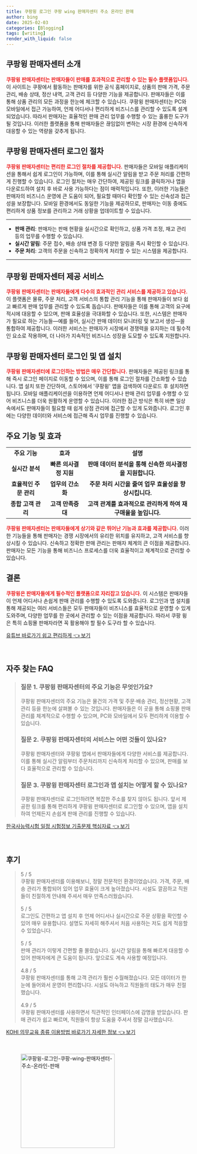 ```yaml
---
title: 쿠팡윙 로그인 쿠팡 wing 판매자센터 주소 온라인 판매
author: bing
date: 2025-02-03
categories: [Blogging]
tags: [writing]
render_with_liquid: false
---
```



<h2 id='쿠팡윙 판매자센터 소개'>쿠팡윙 판매자센터 소개</h2>

<p><b><span style="color: #ee2323;">쿠팡윙 판매자센터는 판매자들이 판매를 효과적으로 관리할 수 있는 필수 플랫폼입니다.</span></b> 이 사이트는 쿠팡에서 활동하는 판매자를 위한 공식 홈페이지로, 상품의 판매 가격, 주문 관리, 배송 상태, 정산 내역, 고객 관리 등 다양한 기능을 제공합니다. 판매자들은 이를 통해 상품 관리의 모든 과정을 한눈에 체크할 수 있습니다. 쿠팡윙 판매자센터는 PC와 모바일에서 접근 가능하여, 언제 어디서나 편리하게 비즈니스를 관리할 수 있도록 설계되었습니다. 따라서 판매자는 효율적인 판매 관리 업무를 수행할 수 있는 훌륭한 도구가 될 것입니다. 이러한 플랫폼을 통해 판매자들은 끊임없이 변하는 시장 환경에 신속하게 대응할 수 있는 역량을 갖추게 됩니다.</p>

<h2 id='쿠팡윙 판매자센터 로그인 절차'>쿠팡윙 판매자센터 로그인 절차</h2>

<p><b><span style="color: #ee2323;">쿠팡윙 판매자센터는 편리한 로그인 절차를 제공합니다.</span></b> 판매자들은 모바일 애플리케이션을 통해서 쉽게 로그인이 가능하며, 이를 통해 실시간 알림을 받고 주문 처리를 간편하게 진행할 수 있습니다. 로그인 절차는 매우 간단하여, 제공된 링크를 클릭하거나 앱을 다운로드하여 설치 후 바로 사용 가능하다는 점이 매력적입니다. 또한, 이러한 기능들은 판매자의 비즈니스 운영에 큰 도움이 되어, 필요할 때마다 확인할 수 있는 신속성과 접근성을 보장합니다. 모바일 환경에서도 동일한 기능을 제공하므로, 판매자는 이동 중에도 편리하게 상품 정보를 관리하고 거래 상황을 업데이트할 수 있습니다.</p>

<hr />

<ul>
    <li><b>판매 관리</b>: 판매자는 판매 현황을 실시간으로 확인하고, 상품 가격 조정, 재고 관리 등의 업무를 수행할 수 있습니다.</li>
    <li><b>실시간 알림</b>: 주문 접수, 배송 상태 변경 등 다양한 알림을 즉시 확인할 수 있습니다.</li>
    <li><b>주문 처리</b>: 고객의 주문을 신속하고 정확하게 처리할 수 있는 시스템을 제공합니다.</li>
</ul>

<hr />

<h2 id='쿠팡윙 판매자센터 제공 서비스'>쿠팡윙 판매자센터 제공 서비스</h2>

<p><b><span style="color: #ee2323;">쿠팡윙 판매자센터는 판매자들에게 다수의 효과적인 관리 서비스를 제공하고 있습니다.</span></b> 이 플랫폼은 물류, 주문 처리, 고객 서비스의 통합 관리 기능을 통해 판매자들이 보다 쉽고 빠르게 판매 업무를 관리할 수 있도록 돕습니다. 판매자들은 이를 통해 고객의 요구에 적시에 대응할 수 있으며, 판매 효율성을 극대화할 수 있습니다. 또한, 시스템은 판매자가 필요로 하는 기능들—예를 들어, 실시간 판매 데이터 모니터링 및 보고서 생성—을 통합하여 제공합니다. 이러한 서비스는 판매자가 시장에서 경쟁력을 유지하는 데 필수적인 요소로 작용하며, 더 나아가 지속적인 비즈니스 성장을 도모할 수 있도록 지원합니다.</p>

<h2 id='쿠팡윙 판매자센터 로그인 및 앱 설치'>쿠팡윙 판매자센터 로그인 및 앱 설치</h2>

<p><b><span style="color: #ee2323;">쿠팡윙 판매자센터에 로그인하는 방법은 매우 간단합니다.</span></b> 판매자들은 제공된 링크를 통해 즉시 로그인 페이지로 이동할 수 있으며, 이를 통해 로그인 절차를 간소화할 수 있습니다. 앱 설치 또한 간단하여, 스토어에서 '쿠팡윙' 앱을 검색하여 다운로드 후 설치하면 됩니다. 모바일 애플리케이션을 이용하면 언제 어디서나 판매 관리 업무를 수행할 수 있어 비즈니스를 더욱 원활하게 운영할 수 있습니다. 이러한 접근 방식은 특히 바쁜 일상 속에서도 판매자들이 필요할 때 쉽게 상점 관리에 접근할 수 있게 도와줍니다. 로그인 후에는 다양한 데이터와 서비스에 접근해 즉시 업무를 진행할 수 있습니다.</p>

<h2 id='주요 기능 및 효과'>주요 기능 및 효과</h2>

<table>
    <tr>
        <td style="text-align: center; height: 17px;"><b>주요 기능</b></td>
        <td style="text-align: center; height: 17px;"><b>효과</b></td>
        <td style="text-align: center; height: 17px;"><b>설명</b></td>
    </tr>
    <tr>
        <td style="text-align: center; height: 17px;"><b>실시간 분석</b></td>
        <td style="text-align: center; height: 17px;"><b>빠른 의사결정 지원</b></td>
        <td style="text-align: center; height: 17px;"><b>판매 데이터 분석을 통해 신속한 의사결정을 지원합니다.</b></td>
    </tr>
    <tr>
        <td style="text-align: center; height: 17px;"><b>효율적인 주문 관리</b></td>
        <td style="text-align: center; height: 17px;"><b>업무의 간소화</b></td>
        <td style="text-align: center; height: 17px;"><b>주문 처리 시간을 줄여 업무 효율성을 향상시킵니다.</b></td>
    </tr>
    <tr>
        <td style="text-align: center; height: 17px;"><b>종합 고객 관리</b></td>
        <td style="text-align: center; height: 17px;"><b>고객 만족증대</b></td>
        <td style="text-align: center; height: 17px;"><b>고객 관계를 효과적으로 관리하게 하여 재구매율을 높입니다.</b></td>
    </tr>
</table>

<p><b><span style="color: #ee2323;">쿠팡윙 판매자센터는 판매자들에게 상기와 같은 뛰어난 기능과 효과를 제공합니다.</span></b> 이러한 기능들을 통해 판매자는 경쟁 시장에서의 유리한 위치를 유지하고, 고객 서비스를 향상시킬 수 있습니다. 신속하고 정확한 판매 관리는 판매자 체계의 큰 이점을 제공합니다. 판매자는 모든 기능을 통해 비즈니스 프로세스를 더욱 효율적이고 체계적으로 관리할 수 있습니다.</p>

<h2 id='결론'>결론</h2>

<p><b><span style="color: #ee2323;">쿠팡윙은 판매자들에게 필수적인 플랫폼으로 자리잡고 있습니다.</span></b> 이 시스템은 판매자들이 언제 어디서나 손쉽게 판매 관리를 수행할 수 있도록 도와줍니다. 로그인과 앱 설치를 통해 제공되는 여러 서비스들은 모두 판매자들이 비즈니스를 효율적으로 운영할 수 있게 도와주며, 다양한 업무를 한 곳에서 관리할 수 있는 이점을 제공합니다. 따라서 쿠팡 윙은 특히 쇼핑몰 판매자라면 꼭 활용해야 할 필수 도구라 할 수 있습니다.</p>


<p><a class="click-button" title="유튜브 바로가기 쉽고 편리하게" href="https://yellowplanner.github.io/posts/%EC%9C%A0%ED%8A%9C%EB%B8%8C-%EB%B0%94%EB%A1%9C%EA%B0%80%EA%B8%B0-%EC%89%BD%EA%B3%A0-%ED%8E%B8%EB%A6%AC%ED%95%98%EA%B2%8C/" rel="dofollow">유튜브 바로가기 쉽고 편리하게 👈 보기</a></p><br>
<h2 id='자주_찾는_FAQ'>자주 찾는 FAQ</h2>
<div itemscope="" itemtype="https://schema.org/FAQPage"> 
<blockquote> 
<div itemscope="" itemprop="mainEntity" itemtype="https://schema.org/Question"> 
<h3 itemprop="name">질문 1. 쿠팡윙 판매자센터의 주요 기능은 무엇인가요?</h3> 
<div itemscope="" itemprop="acceptedAnswer" itemtype="https://schema.org/Answer"> 
<span itemprop="text"> 
<p>쿠팡윙 판매자센터의 주요 기능은 물건의 가격 및 주문·배송 관리, 정산현황, 고객관리 등을 한눈에 살펴볼 수 있는 것입니다. 판매자들은 이 곳을 통해 쇼핑몰 판매 관리를 체계적으로 수행할 수 있으며, PC와 모바일에서 모두 편리하게 이용할 수 있습니다.</p> 
</span> 
</div> 
</div> 

<div itemscope="" itemprop="mainEntity" itemtype="https://schema.org/Question"> 
<h3 itemprop="name">질문 2. 쿠팡윙 판매자센터의 서비스는 어떤 것들이 있나요?</h3> 
<div itemscope="" itemprop="acceptedAnswer" itemtype="https://schema.org/Answer"> 
<span itemprop="text"> 
<p>쿠팡윙 판매자센터와 쿠팡윙 앱에서 판매자들에게 다양한 서비스를 제공합니다. 이를 통해 실시간 알림부터 주문처리까지 신속하게 처리할 수 있으며, 판매를 보다 효율적으로 관리할 수 있습니다.</p> 
</span> 
</div> 
</div> 

<div itemscope="" itemprop="mainEntity" itemtype="https://schema.org/Question"> 
<h3 itemprop="name">질문 3. 쿠팡윙 판매자센터 로그인과 앱 설치는 어떻게 할 수 있나요?</h3> 
<div itemscope="" itemprop="acceptedAnswer" itemtype="https://schema.org/Answer"> 
<span itemprop="text"> 
<p>쿠팡윙 판매자센터로 로그인하려면 복잡한 주소를 찾지 않아도 됩니다. 앞서 제공한 링크를 통해 편리하게 쿠팡윙 판매자센터로 로그인할 수 있으며, 앱을 설치하여 언제든지 손쉽게 판매 관리를 진행할 수 있습니다.</p> 
</span> 
</div> 
</div> 

</blockquote> 
</div>
<p><a class="click-button" title="한국사능력시험 일정 시험정보 기출문제 핵심자료" href="https://yellowplanner.github.io/posts/%ED%95%9C%EA%B5%AD%EC%82%AC%EB%8A%A5%EB%A0%A5%EC%8B%9C%ED%97%98-%EC%9D%BC%EC%A0%95-%EC%8B%9C%ED%97%98%EC%A0%95%EB%B3%B4-%EA%B8%B0%EC%B6%9C%EB%AC%B8%EC%A0%9C-%ED%95%B5%EC%8B%AC%EC%9E%90%EB%A3%8C/" rel="dofollow">한국사능력시험 일정 시험정보 기출문제 핵심자료 👈 보기</a></p><br>
<h2 id='후기'>후기</h2>
<div itemscope itemtype="https://schema.org/Product">
  <blockquote>
  <div itemprop="review" itemscope itemtype="https://schema.org/Review">
      <div itemprop="reviewRating" itemscope itemtype="https://schema.org/Rating"> <span itemprop="ratingValue">5</span> / <span itemprop="bestRating">5</span> </div>
      <span itemprop="reviewBody">쿠팡윙 판매자센터를 이용해보니, 정말 전문적인 환경이었습니다. 가격, 주문, 배송 관리가 통합되어 있어 업무 효율이 크게 높아졌습니다. 시설도 깔끔하고 직원들이 친절하게 안내해 주셔서 매우 만족스러웠습니다.</span>
  </div>
  <br>
  <div itemprop="review" itemscope itemtype="https://schema.org/Review">
      <div itemprop="reviewRating" itemscope itemtype="https://schema.org/Rating"> <span itemprop="ratingValue">5</span> / <span itemprop="bestRating">5</span> </div>
      <span itemprop="reviewBody">로그인도 간편하고 앱 설치 후 언제 어디서나 실시간으로 주문 상황을 확인할 수 있어 매우 유용합니다. 설명도 자세히 해주셔서 처음 사용하는 저도 쉽게 적응할 수 있었습니다.</span>
  </div>
  <br>
  <div itemprop="review" itemscope itemtype="https://schema.org/Review">
      <div itemprop="reviewRating" itemscope itemtype="https://schema.org/Rating"> <span itemprop="ratingValue">5</span> / <span itemprop="bestRating">5</span> </div>
      <span itemprop="reviewBody">판매 관리가 이렇게 간편할 줄 몰랐습니다. 실시간 알림을 통해 빠르게 대응할 수 있어 판매자에게 큰 도움이 됩니다. 앞으로도 계속 사용할 예정입니다.</span>
  </div>
  <br>
  <div itemprop="review" itemscope itemtype="https://schema.org/Review">
      <div itemprop="reviewRating" itemscope itemtype="https://schema.org/Rating"> <span itemprop="ratingValue">4.8</span> / <span itemprop="bestRating">5</span> </div>
      <span itemprop="reviewBody">쿠팡윙 판매자센터를 통해 고객 관리가 훨씬 수월해졌습니다. 모든 데이터가 한눈에 들어와서 운영이 편리합니다. 시설도 아늑하고 직원들의 태도가 매우 친절했습니다.</span>
  </div>
  <br>
  <div itemprop="review" itemscope itemtype="https://schema.org/Review">
      <div itemprop="reviewRating" itemscope itemtype="https://schema.org/Rating"> <span itemprop="ratingValue">4.9</span> / <span itemprop="bestRating">5</span> </div>
      <span itemprop="reviewBody">쿠팡윙 판매자센터를 사용하면서 직관적인 인터페이스에 감명을 받았습니다. 판매 관리가 쉽고 빠르며, 직원들이 항상 도움을 주셔서 정말 감사했습니다.</span>
  </div>
  </blockquote>
</div>
<p><a class="click-button" title="KOHI 의무교육 종류 이용방법 바로가기 자세한 정보" href="https://yellowplanner.github.io/posts/KOHI-%EC%9D%98%EB%AC%B4%EA%B5%90%EC%9C%A1-%EC%A2%85%EB%A5%98-%EC%9D%B4%EC%9A%A9%EB%B0%A9%EB%B2%95-%EB%B0%94%EB%A1%9C%EA%B0%80%EA%B8%B0-%EC%9E%90%EC%84%B8%ED%95%9C-%EC%A0%95%EB%B3%B4/" rel="dofollow">KOHI 의무교육 종류 이용방법 바로가기 자세한 정보 👈 보기</a></p><br>
<figure class="image"><img src="https://yellowplanner.github.io/assets/img/thumbnail/쿠팡윙-로그인-쿠팡-wing-판매자센터-주소-온라인-판매.webp" alt="쿠팡윙-로그인-쿠팡-wing-판매자센터-주소-온라인-판매" width="256" height="256"></figure>